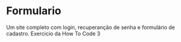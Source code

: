 # Formulario
 Um site completo com login, recuperanção de senha e formulário de cadastro. Exercicio da How To Code 3
